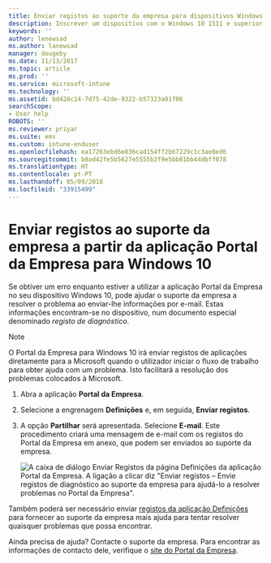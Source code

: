```yaml
---
title: Enviar registos ao suporte da empresa para dispositivos Windows 10 | Documentos da Microsoft
description: Inscrever um dispositivo com o Windows 10 1511 e superior no Intune
keywords: ''
author: lenewsad
ms.author: lanewsad
manager: dougeby
ms.date: 11/13/2017
ms.topic: article
ms.prod: ''
ms.service: microsoft-intune
ms.technology: ''
ms.assetid: bd428c14-7d75-42de-9322-b57323a01f06
searchScope:
- User help
ROBOTS: ''
ms.reviewer: priyar
ms.suite: ems
ms.custom: intune-enduser
ms.openlocfilehash: ea17263ebd6e836cad154ff2b67229c1c3ae0ed6
ms.sourcegitcommit: b0ad42fe5b5627e5555b2f9e5bb81bb44dbff078
ms.translationtype: HT
ms.contentlocale: pt-PT
ms.lasthandoff: 05/09/2018
ms.locfileid: "33915499"
---
```

# <a name="send-logs-to-your-company-support-from-the-company-portal-app-for-windows-10"></a>Enviar registos ao suporte da empresa a partir da aplicação Portal da Empresa para Windows 10

Se obtiver um erro enquanto estiver a utilizar a aplicação Portal da Empresa no seu dispositivo Windows 10, pode ajudar o suporte da empresa a resolver o problema ao enviar-lhe informações por e-mail. Estas informações encontram-se no dispositivo, num documento especial denominado _registo de diagnóstico_.

> [!Note]       
> O Portal da Empresa para Windows 10 irá enviar registos de aplicações diretamente para a Microsoft quando o utilizador iniciar o fluxo de trabalho para obter ajuda com um problema. Isto facilitará a resolução dos problemas colocados à Microsoft.

1. Abra a aplicação **Portal da Empresa**.
2. Selecione a engrenagem **Definições** e, em seguida, **Enviar registos**.
3. A opção **Partilhar** será apresentada. Selecione **E-mail**. Este procedimento criará uma mensagem de e-mail com os registos do Portal da Empresa em anexo, que podem ser enviados ao suporte da empresa.

   ![A caixa de diálogo Enviar Registos da página Definições da aplicação Portal da Empresa. A ligação a clicar diz "Enviar registos – Envie registos de diagnóstico ao suporte da empresa para ajudá-lo a resolver problemas no Portal da Empresa".](./media/w10-share-logs-after-1711.png)

Também poderá ser necessário enviar [registos da aplicação Definições](send-logs-to-your-it-admin-settings-windows.md) para fornecer ao suporte da empresa mais ajuda para tentar resolver quaisquer problemas que possa encontrar.

Ainda precisa de ajuda? Contacte o suporte da empresa. Para encontrar as informações de contacto dele, verifique o [site do Portal da Empresa](https://portal.manage.microsoft.com#HelpDeskDialog).
